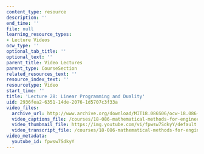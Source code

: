 ```yaml
---
content_type: resource
description: ''
end_time: ''
file: null
learning_resource_types:
- Lecture Videos
ocw_type: ''
optional_tab_title: ''
optional_text: ''
parent_title: Video Lectures
parent_type: CourseSection
related_resources_text: ''
resource_index_text: ''
resourcetype: Video
start_time: ''
title: 'Lecture 28: Linear Programming and Duality'
uid: 2936fea2-6351-14de-2076-1d5707c3f33a
video_files:
  archive_url: http://www.archive.org/download/MIT18.086S06/ocw-18.086-26apr2006-220k.mp4
  video_captions_file: /courses/18-086-mathematical-methods-for-engineers-ii-spring-2006/2351266da10b5f8fb7a03557584960d3_fpwsw7SdkyY.vtt
  video_thumbnail_file: https://img.youtube.com/vi/fpwsw7SdkyY/default.jpg
  video_transcript_file: /courses/18-086-mathematical-methods-for-engineers-ii-spring-2006/44e7cb2c7570310fbb9be68cf74c0298_fpwsw7SdkyY.pdf
video_metadata:
  youtube_id: fpwsw7SdkyY
---
```


